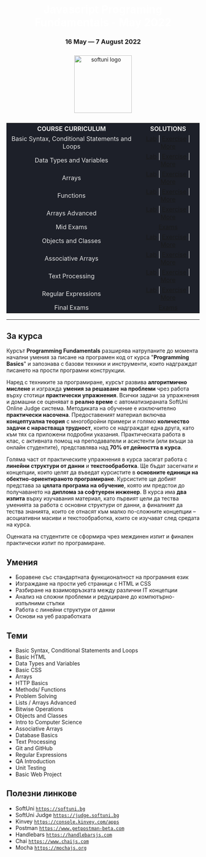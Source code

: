 <div align="center">
<h1 style="color:white">Javascript Programing Fundamentals - May 2022</h1>
<h3>16 May ― 7 August 2022</h3>
<img src="https://upload.wikimedia.org/wikipedia/commons/7/76/Logo_Software_University_%28SoftUni%29_-_blue.png" 
  alt="softuni logo"
  style="position:relative; width:150px; padding:10px; margin: 0 auto;"
  />

<table style="width:100%; max-width:1000px; background-color:#1d2029; color:#e4e4e4">
<tr>
  <th style="text-align:center; vertical-align: middle;">COURSE  CURRICULUM</th>
  <th style="text-align:center; vertical-align: middle;">SOLUTIONS</th>
</tr>
<tr>
  <td style="text-align:center; vertical-align: middle;">Basic Syntax, Conditional Statements and Loops</td>
  <td style="text-align:center; vertical-align: middle;">
    <a href="https://github.com/DimitarMitev92/Programming-Fundamentals-with-JavaScrip/tree/main/01.Basic%20Syntax%2C%20Conditional%20Statements%20and%20Loops%20-%20Lab">Lab</a> |
    <a href="https://github.com/DimitarMitev92/Programming-Fundamentals-with-JavaScrip/tree/main/02.Basic%20Syntax%2C%20Conditional%20Statements%20and%20Loops%20-%20Exercise">Exercise</a> |
    <a href="https://github.com/DimitarMitev92/Programming-Fundamentals-with-JavaScrip/tree/main/03.Basic%20Syntax%2C%20Conditional%20Statements%20and%20Loops%20-%20More%20Exercise">More</a>
  </td>
</tr>
<tr>
  <td style="text-align: center; vertical-align: middle;">Data Types and Variables</td>
  <td style="text-align: center; vertical-align: middle;">
    <a href="https://github.com/DimitarMitev92/Programming-Fundamentals-with-JavaScrip/tree/main/04.Data%20Types%20and%20Variables%20-%20Lab">Lab</a> |
    <a href="https://github.com/DimitarMitev92/Programming-Fundamentals-with-JavaScrip/tree/main/05.Data%20Types%20and%20Variables%20-%20Exercise">Exercise</a> |
    <a href="https://github.com/DimitarMitev92/Programming-Fundamentals-with-JavaScrip/tree/main/06.Data%20Types%20and%20Variables%20-%20More%20Exercise">More</a>
  </td>
</tr>
<tr>
  <td style="text-align: center; vertical-align: middle;">Arrays</td>
  <td style="text-align: center; vertical-align: middle;">
    <a href="https://github.com/DimitarMitev92/Programming-Fundamentals-with-JavaScrip/tree/main/07.Arrays%20-%20Lab">Lab</a> |
    <a href="https://github.com/DimitarMitev92/Programming-Fundamentals-with-JavaScrip/tree/main/08.Arrays%20-%20Exercise">Exercise</a> |
     <a href="https://github.com/DimitarMitev92/Programming-Fundamentals-with-JavaScrip/tree/main/09.Arrays%20-%20More%20Exercise">More</a>
  </td>
</tr>
<tr>
  <td style="text-align: center; vertical-align: middle;">Functions</td>
  <td style="text-align: center; vertical-align: middle;">
    <a href="https://github.com/DimitarMitev92/Programming-Fundamentals-with-JavaScrip/tree/main/10.Functions%20-%20Lab">
    Lab</a> |
    <a href="https://github.com/DimitarMitev92/Programming-Fundamentals-with-JavaScrip/tree/main/11.Functions%20-%20Exercise">Exercise</a> |
     <a href="https://github.com/DimitarMitev92/Programming-Fundamentals-with-JavaScrip/tree/main/12.Functions%20-%20More%20Exercise">More</a>
  </td>
</tr>
<tr>
  <td style="text-align: center; vertical-align: middle;">Arrays Advanced</td>
  <td style="text-align: center; vertical-align: middle;">
    <a href="https://github.com/DimitarMitev92/Programming-Fundamentals-with-JavaScrip/tree/main/13.Arrays%20Advanced%20-%20Lab">Lab</a> |
    <a href="https://github.com/DimitarMitev92/Programming-Fundamentals-with-JavaScrip/tree/main/14.Arrays%20Advanced%20-%20Exercise">Exercise</a> |
    <a href="https://github.com/DimitarMitev92/Programming-Fundamentals-with-JavaScrip/tree/main/15.Arrays%20Advanced%20-%20More%20Exercise">More</a>
  </td>
</tr>
<tr>
  <td style="text-align: center; vertical-align: middle;">Mid Exams</td>
  <td style="text-align: center; vertical-align: middle;">
    <a href="https://github.com/DimitarMitev92/Programming-Fundamentals-with-JavaScrip/tree/main/16.Mid%20Exam">Exams</a>
  </td>
</tr>
<tr>
  <td style="text-align: center; vertical-align: middle;">Objects and Classes</td>
  <td style="text-align: center; vertical-align: middle;">
    <a href="https://github.com/DimitarMitev92/Programming-Fundamentals-with-JavaScrip/tree/main/17.Objects%20and%20Classes%20-%20Lab">Lab</a> |
    <a href="https://github.com/DimitarMitev92/Programming-Fundamentals-with-JavaScrip/tree/main/18.Objects%20and%20Classes%20-%20Exercise">Exercise</a> |
    <a href="https://github.com/DimitarMitev92/Programming-Fundamentals-with-JavaScrip/tree/main/19.%20Objects%20and%20Classes%20-%20More%20Exercises">More</a>
  </td>
</tr>
<tr>
  <td style="text-align: center; vertical-align: middle;">Associative Arrays</td>
  <td style="text-align: center; vertical-align: middle;">
    <a href="https://github.com/DimitarMitev92/Programming-Fundamentals-with-JavaScrip/tree/main/20.%20Associative%20Arrays%20-%20Lab">Lab</a> |
    <a href="https://github.com/DimitarMitev92/Programming-Fundamentals-with-JavaScrip/tree/main/21.%20Associative%20Arrays%20-%20Exercise">Exercise</a> |
    <a href="https://github.com/DimitarMitev92/Programming-Fundamentals-with-JavaScrip/tree/main/22.%20Associative%20Arrays%20-%20More%20Exercises">More</a>
  </td>
</tr>
<tr>
  <td style="text-align: center; vertical-align: middle;">Text Processing</td>
  <td style="text-align: center; vertical-align: middle;">
    <a href="https://github.com/DimitarMitev92/Programming-Fundamentals-with-JavaScrip/tree/main/23.%20Text%20Processing%20-%20Lab">Lab</a> |
    <a href="https://github.com/DimitarMitev92/Programming-Fundamentals-with-JavaScrip/tree/main/24.%20Text%20Processing%20-%20Exercise">Exercise</a> |
    <a href="https://github.com/DimitarMitev92/Programming-Fundamentals-with-JavaScrip/tree/main/25.%20Text%20Processing%20-%20More%20Exercise">More</a>
  </td>
</tr>
<tr>
  <td style="text-align: center; vertical-align: middle;">Regular Expressions</td>
  <td style="text-align: center; vertical-align: middle;">
    <a href="https://github.com/DimitarMitev92/Programming-Fundamentals-with-JavaScrip/tree/main/26.%20Regular%20Expressions%20-%20Lab">Lab</a> |
    <a href="https://github.com/DimitarMitev92/Programming-Fundamentals-with-JavaScrip/tree/main/27.%20Regular%20Expressions%20-%20Exercise">Exercise</a> |
    <a href="https://github.com/DimitarMitev92/Programming-Fundamentals-with-JavaScrip/tree/main/28.%20Regular%20Expressions%20-%20More%20Exercise">More</a>
  </td>
</tr>
<tr>
  <td style="text-align: center; vertical-align: middle;">Final Exams</td>
  <td style="text-align: center; vertical-align: middle;">
    <a href="https://github.com/DimitarMitev92/Programming-Fundamentals-with-JavaScrip/tree/main/29.%20Final%20Exam">Exams</a>
  </td>
</tr>
</table>
</div>

---

## За курса

Курсът **Programming Fundamentals** разширява натрупаните до момента начални умения за писане на програмен код от курса "**Programming Basics**" и запознава с базови техники и инструменти, които надграждат писането на прости програмни конструкции.

Наред с техниките за програмиране, курсът развива **алгоритмично мислене** и изгражда **умения за решаване на проблеми** чрез работа върху стотици **практически упражнения**. Всички задачи за упражнения и домашни се оценяват в **реално време** с автоматизираната SoftUni Online Judge система. Методиката на обучение е изключително **практически насочена**. Предоставеният материал включва **концептуална теория** с многобройни примери и голямо **количество задачи с нарастваща трудност**, които се надграждат една друга, като към тях са приложени подробни указания. Практическата работа в клас, с активната помощ на преподаватели и асистенти (или вкъщи за онлайн студентите), представлява над **70% от дейността в курса**.

Голяма част от практическите упражнения в курса засягат работа с **линейни структури от данни** и **текстообработка**. Ще бъдат засегнати и концепции, които целят да въведат курсистите в **основните единици на обектно-ориентираното програмиране**. Курсистите ще добият представа за **цялата програма на обучение**, която им предстои до получаването на **диплома за софтуерен инженер**. В курса има **два изпита** върху изучавания материал, като първият цели да тества уменията за работа с основни структури от данни, а финалният да тества знанията, които се отнасят към малко по-сложните концепции – асоциативни масиви и текстообработка, които се изучават след средата на курса.

Оценката на студентите се сформира чрез междинен изпит и финален практически изпит по програмиране.

## Умения

- Боравене със стандартната функционалност на програмния език
- Изграждане на прости уеб страници с HTML и CSS
- Разбиране на взаимовръзката между различни IT концепции
- Анализ на сложни проблеми и редуциране до компютърно-изпълними стъпки
- Работа с линейни структури от данни
- Основи на уеб разработката

## Теми

- Basic Syntax, Conditional Statements and Loops
- Basic HTML
- Data Types and Variables
- Basic CSS
- Arrays
- HTTP Basics
- Methods/ Functions
- Problem Solving
- Lists / Arrays Advanced
- Bitwise Operations
- Objects and Classes
- Intro to Computer Science
- Associative Arrays
- Database Basics
- Text Processing
- Git and GitHub
- Regular Expressions
- QA Introduction
- Unit Testing
- Basic Web Project

## Полезни линкове

- SoftUni 
<a href="https://softuni.bg">`https://softuni.bg`</a>
- SoftUni Judge 
<a href="https://judge.softuni.bg">`https://judge.softuni.bg`</a>
- Kinvey 
<a href="https://console.kinvey.com/apps">`https://console.kinvey.com/apps`</a>
- Postman 
<a href="https://www.getpostman-beta.com">`https://www.getpostman-beta.com`</a>
- Handlebars 
<a href="https://handlebarsjs.com">`https://handlebarsjs.com`</a>
- Chai 
<a href="https://www.chaijs.com">`https://www.chaijs.com`</a>
- Mocha 
<a href="https://mochajs.org">`https://mochajs.org`</a>

